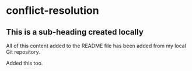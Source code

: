 # conflict-resolution

## This is a sub-heading created locally

All of this content added to the README file has been added from my local Git repository.

Added this too.
